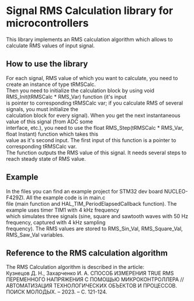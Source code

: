# Signal RMS Calculation library for microcontrollers

This library implements an RMS calculation algorithm which allows to calculate RMS values of input signal.  

## How to use the library

For each signal, RMS value of which you want to calculate, you need to create an instance of type tRMSCalc.  
Then you need to initialize the calculation block by using void RMS_Init(tRMSCalc * RMS_Var) function (it's input  
is pointer to corresponding tRMSCalc var; if you calculate RMS of several signals, you must initialize the  
calculation block for every signal). When you get the next instantaneous value of this signal (from ADC some  
interface, etc.), you need to use the float RMS_Step(tRMSCalc * RMS_Var, float Instant) function which takes this  
value as it's second input. The first input of this function is a pointer to corresponding tRMSCalc var.  
The function outputs the RMS value of this signal. It needs several steps to reach steady state of RMS value.

## Example

In the files you can find an example project for STM32 dev board NUCLEO-F429ZI. All the example code is in main.c  
file (main function and HAL_TIM_PeriodElapsedCallback function). The example uses timer TIM1 with 4 kHz frequency  
which simulates three signals (sine, square and sawtooth waves with 50 Hz frequency, captured with 4 kHz sampling  
frequency). The RMS values are stored to RMS_Sin_Val, RMS_Square_Val, RMS_Saw_Val variables.

## Reference to the RMS calculation algorithm

The RMS Calculation algorithm is described in the article:  
Кузнецов Д. Н., Захарченко И. А. СПОСОБ ИЗМЕРЕНИЯ TRUE RMS ПЕРЕМЕННОГО НАПРЯЖЕНИЯ С ПОМОЩЬЮ МИКРОКОНТРОЛЛЕРА //АВТОМАТИЗАЦИЯ ТЕХНОЛОГИЧЕСКИХ ОБЪЕКТОВ И ПРОЦЕССОВ. ПОИСК МОЛОДЫХ. – 2023. – С. 121-124.